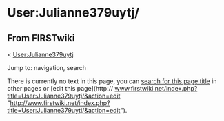 # User:Julianne379uytj/

## From FIRSTwiki

< [User:Julianne379uytj](User:Julianne379uytj "User:Julianne379uytj")

Jump to: navigation, search

There is currently no text in this page, you can [search for this page title](Special:Search/Julianne379uytj/ "Special:Search/Julianne379uytj/") in other pages or [edit this page](http://
www.firstwiki.net/index.php?title=User:Julianne379uytj/&action=edit "http://www.firstwiki.net/index.php?title=User:Julianne379uytj/&action=edit").
